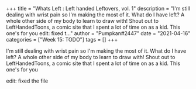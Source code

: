 +++
title = "Whats Left : Left handed Leftovers, vol. 1"
description = "I'm still dealing with wrist pain so I'm making the most of it. What do I have left? A whole other side of my body to learn to draw with! Shout out to LeftHandedToons, a comic site that I spent a lot of time on as a kid. This one's for you   edit: fixed t..."
author = "Pumpkan#2447"
date = "2021-04-16"
categories = ["Week 15: TODO"]
tags = []
+++

I'm still dealing with wrist pain so I'm making the most of it. What do I have left? A whole other side of my body to learn to draw with! Shout out to LeftHandedToons, a comic site that I spent a lot of time on as a kid. This one's for you 

edit: fixed the file
